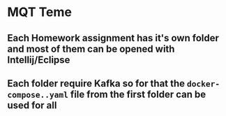 # MQT Teme

## Each Homework assignment has it's own folder and most of them can be opened with Intellij/Eclipse

## Each folder require Kafka so for that the `docker-compose..yaml` file from the first folder can be used for all

